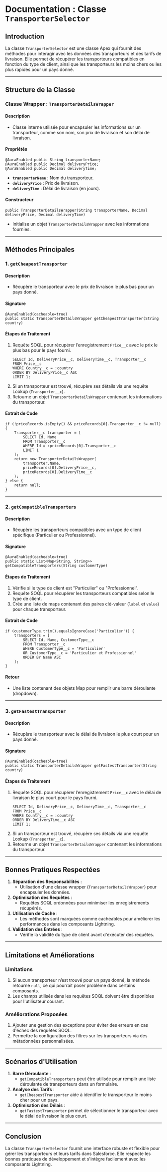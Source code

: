 # Documentation : Classe `TransporterSelector`

## Introduction
La classe `TransporterSelector` est une classe Apex qui fournit des méthodes pour interagir avec les données des transporteurs et des tarifs de livraison. Elle permet de récupérer les transporteurs compatibles en fonction du type de client, ainsi que les transporteurs les moins chers ou les plus rapides pour un pays donné.

---

## Structure de la Classe

### **Classe Wrapper : `TransporterDetailsWrapper`**

#### **Description**
- Classe interne utilisée pour encapsuler les informations sur un transporteur, comme son nom, son prix de livraison et son délai de livraison.

#### **Propriétés**
```apex
@AuraEnabled public String transporterName;
@AuraEnabled public Decimal deliveryPrice;
@AuraEnabled public Decimal deliveryTime;
```
- **`transporterName`** : Nom du transporteur.
- **`deliveryPrice`** : Prix de livraison.
- **`deliveryTime`** : Délai de livraison (en jours).

#### **Constructeur**
```apex
public TransporterDetailsWrapper(String transporterName, Decimal deliveryPrice, Decimal deliveryTime)
```
- Initialise un objet `TransporterDetailsWrapper` avec les informations fournies.

---

## Méthodes Principales

### 1. `getCheapestTransporter`

#### **Description**
- Récupère le transporteur avec le prix de livraison le plus bas pour un pays donné.

#### **Signature**
```apex
@AuraEnabled(cacheable=true)
public static TransporterDetailsWrapper getCheapestTransporter(String country)
```

#### **Étapes de Traitement**
1. Requête SOQL pour récupérer l’enregistrement `Price__c` avec le prix le plus bas pour le pays fourni.
   ```apex
   SELECT Id, DeliveryPrice__c, DeliveryTime__c, Transporter__c
   FROM Price__c
   WHERE Country__c = :country
   ORDER BY DeliveryPrice__c ASC
   LIMIT 1;
   ```
2. Si un transporteur est trouvé, récupère ses détails via une requête Lookup (`Transporter__c`).
3. Retourne un objet `TransporterDetailsWrapper` contenant les informations du transporteur.

#### **Extrait de Code**
```apex
if (!priceRecords.isEmpty() && priceRecords[0].Transporter__c != null) {
    Transporter__c transporter = [
        SELECT Id, Name
        FROM Transporter__c
        WHERE Id = :priceRecords[0].Transporter__c
        LIMIT 1
    ];
    return new TransporterDetailsWrapper(
        transporter.Name,
        priceRecords[0].DeliveryPrice__c,
        priceRecords[0].DeliveryTime__c
    );
} else {
    return null;
}
```

---

### 2. `getCompatibleTransporters`

#### **Description**
- Récupère les transporteurs compatibles avec un type de client spécifique (Particulier ou Professionnel).

#### **Signature**
```apex
@AuraEnabled(cacheable=true)
public static List<Map<String, String>> getCompatibleTransporters(String customerType)
```

#### **Étapes de Traitement**
1. Vérifie si le type de client est "Particulier" ou "Professionnel".
2. Requête SOQL pour récupérer les transporteurs compatibles selon le type de client.
3. Crée une liste de maps contenant des paires clé-valeur (`label` et `value`) pour chaque transporteur.

#### **Extrait de Code**
```apex
if (customerType.trim().equalsIgnoreCase('Particulier')) {
    transporters = [
        SELECT Id, Name, CustomerType__c
        FROM Transporter__c
        WHERE CustomerType__c = 'Particulier' 
        OR CustomerType__c = 'Particulier et Professionnel'
        ORDER BY Name ASC
    ];
}
```

#### **Retour**
- Une liste contenant des objets Map pour remplir une barre déroulante (dropdown).

---

### 3. `getFastestTransporter`

#### **Description**
- Récupère le transporteur avec le délai de livraison le plus court pour un pays donné.

#### **Signature**
```apex
@AuraEnabled(cacheable=true)
public static TransporterDetailsWrapper getFastestTransporter(String country)
```

#### **Étapes de Traitement**
1. Requête SOQL pour récupérer l’enregistrement `Price__c` avec le délai de livraison le plus court pour le pays fourni.
   ```apex
   SELECT Id, DeliveryPrice__c, DeliveryTime__c, Transporter__c
   FROM Price__c
   WHERE Country__c = :country
   ORDER BY DeliveryTime__c ASC
   LIMIT 1;
   ```
2. Si un transporteur est trouvé, récupère ses détails via une requête Lookup (`Transporter__c`).
3. Retourne un objet `TransporterDetailsWrapper` contenant les informations du transporteur.

---

## Bonnes Pratiques Respectées
1. **Séparation des Responsabilités** :
   - Utilisation d'une classe wrapper (`TransporterDetailsWrapper`) pour encapsuler les données.
2. **Optimisation des Requêtes** :
   - Requêtes SOQL ordonnées pour minimiser les enregistrements récupérés.
3. **Utilisation de Cache** :
   - Les méthodes sont marquées comme cacheables pour améliorer les performances dans les composants Lightning.
4. **Validation des Entrées** :
   - Vérifie la validité du type de client avant d'exécuter des requêtes.

---

## Limitations et Améliorations

### **Limitations**
1. Si aucun transporteur n’est trouvé pour un pays donné, la méthode retourne `null`, ce qui pourrait poser problème dans certains composants.
2. Les champs utilisés dans les requêtes SOQL doivent être disponibles pour l'utilisateur courant.

### **Améliorations Proposées**
1. Ajouter une gestion des exceptions pour éviter des erreurs en cas d'échec des requêtes SOQL.
2. Permettre la configuration des filtres sur les transporteurs via des métadonnées personnalisées.

---

## Scénarios d'Utilisation
1. **Barre Déroulante** :
   - `getCompatibleTransporters` peut être utilisée pour remplir une liste déroulante de transporteurs dans un formulaire.
2. **Analyse des Tarifs** :
   - `getCheapestTransporter` aide à identifier le transporteur le moins cher pour un pays.
3. **Optimisation des Délais** :
   - `getFastestTransporter` permet de sélectionner le transporteur avec le délai de livraison le plus court.

---

## Conclusion
La classe `TransporterSelector` fournit une interface robuste et flexible pour gérer les transporteurs et leurs tarifs dans Salesforce. Elle respecte les bonnes pratiques de développement et s'intègre facilement avec les composants Lightning.
